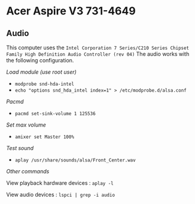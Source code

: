 # Acer Aspire V3 731-4649

## Audio

This computer uses the `Intel Corporation 7 Series/C210 Series Chipset Family High Definition Audio Controller (rev 04)`
The audio works with the following configuration.

*Load module (use root user)*

 - `modprobe snd-hda-intel`
 - `echo "options snd_hda_intel index=1" > /etc/modprobe.d/alsa.conf`

*Pacmd*

 - `pacmd set-sink-volume 1 125536`

*Set max volume*

 - `amixer set Master 100%`

*Test sound*

 - `aplay /usr/share/sounds/alsa/Front_Center.wav`

*Other commands*

View playback hardware devices
: `aplay -l`

View audio devices
: `lspci | grep -i audio`
